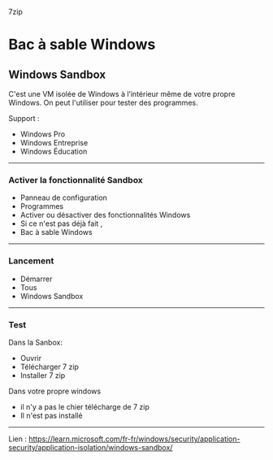 7zip
# Bac à sable Windows
## Windows Sandbox

C'est une VM isolée de Windows à l’intérieur même de votre propre Windows.
On peut l'utiliser pour tester des programmes.

Support : 
*   Windows Pro
* 	Windows Entreprise
* 	Windows Éducation

-----

### Activer la fonctionnalité Sandbox

* Panneau de configuration
* Programmes
* Activer ou désactiver des fonctionnalités Windows
* Si ce n'est pas déjà fait , 
* Bac à sable Windows

-----

### Lancement

* Démarrer
* Tous
* Windows Sandbox

-----

### Test
Dans la Sanbox:
* Ouvrir
* Télécharger 7 zip
* Installer 7 zip

Dans votre propre windows 
* il n'y a pas le chier télécharge de 7 zip
* Il n'est pas installé

-----

Lien : https://learn.microsoft.com/fr-fr/windows/security/application-security/application-isolation/windows-sandbox/
